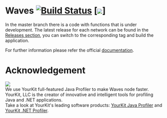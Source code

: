 # Waves [![Build Status](https://travis-ci.org/amurplatform/Waves.svg?branch=master)](https://travis-ci.org/amurplatform/Waves) [![](https://images.microbadger.com/badges/version/amurplatform/amur-testnet.svg)]

In the master branch there is a code with functions that is under development. The latest release for each network can be found in the [Releases section](https://github.com/amurplatform/Waves/releases), you can switch to the corresponding tag and build the application.

For further information please refer the official [documentation](https://docs.amurplatform.com).

# Acknowledgement

[<img src="https://www.yourkit.com/images/yklogo.png">](http://www.yourkit.com/java/profiler/index.jsp)  
We use YourKit full-featured Java Profiler to make Waves node faster. YourKit, LLC is the creator of innovative and intelligent tools for profiling Java and .NET applications.    
Take a look at YourKit's leading software products: 
<a href="http://www.yourkit.com/java/profiler/index.jsp">YourKit Java Profiler</a> and
<a href="http://www.yourkit.com/.net/profiler/index.jsp">YourKit .NET Profiler</a>.
